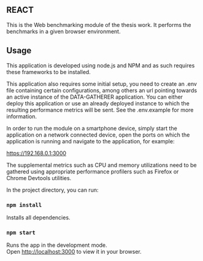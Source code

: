 ## REACT

This is the Web benchmarking module of the thesis work. It performs the benchmarks in a given browser environment. 

## Usage

This application is developed using node.js and NPM and as such requires these frameworks to be installed. 

This application also requires some initial setup, you need to create an .env file containing certain configurations, among others an url pointing towards an active instance of the DATA-GATHERER application. You can either deploy this application or use an already deployed instance to which the resulting performance metrics will be sent. 
See the .env.example for more information.

In order to run the module on a smartphone device, simply start the application on a network connected device, open the ports on which the application is running and navigate to the application, for example:

https://192.168.0.1:3000

The supplemental metrics such as CPU and memory utilizations need to be gathered using appropriate performance profilers
such as Firefox or Chrome Devtools utilities. 

In the project directory, you can run:

### `npm install`

Installs all dependencies. 

### `npm start`

Runs the app in the development mode.\
Open [http://localhost:3000](http://localhost:3000) to view it in your browser.
